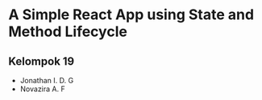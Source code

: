 # A Simple React App using State and Method Lifecycle

## Kelompok 19
- Jonathan I. D. G
- Novazira A. F
